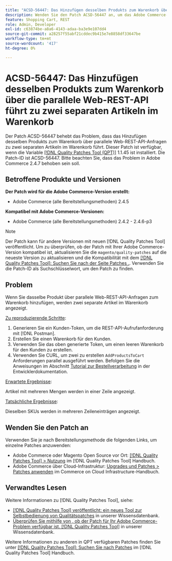 ```yaml
---
title: "ACSD-56447: Das Hinzufügen desselben Produkts zum Warenkorb über die parallele Web-REST-API führt zu zwei separaten Artikeln im Warenkorb."
description: Wenden Sie den Patch ACSD-56447 an, um das Adobe Commerce-Problem zu beheben, bei dem das Hinzufügen desselben Produkts zum Warenkorb über parallele Web-REST-API-Anfragen zu zwei separaten Artikeln im Warenkorb führt.
feature: Shopping Cart, REST
role: Admin, Developer
exl-id: c63874be-a8a6-4143-adaa-ba3e9e107dd4
source-git-commit: a28257f55abf21cddec9b415e7e8858df33647be
workflow-type: tm+mt
source-wordcount: '417'
ht-degree: 0%

---
```


# ACSD-56447: Das Hinzufügen desselben Produkts zum Warenkorb über die parallele Web-REST-API führt zu zwei separaten Artikeln im Warenkorb

Der Patch ACSD-56447 behebt das Problem, dass das Hinzufügen desselben Produkts zum Warenkorb über parallele Web-REST-API-Anfragen zu zwei separaten Artikeln im Warenkorb führt. Dieser Patch ist verfügbar, wenn die Variable [[!DNL Quality Patches Tool (QPT)]](/help/announcements/adobe-commerce-announcements/magento-quality-patches-released-new-tool-to-self-serve-quality-patches.md) 1.1.45 ist installiert. Die Patch-ID ist ACSD-56447. Bitte beachten Sie, dass das Problem in Adobe Commerce 2.4.7 behoben sein soll.

## Betroffene Produkte und Versionen

**Der Patch wird für die Adobe Commerce-Version erstellt:**

* Adobe Commerce (alle Bereitstellungsmethoden) 2.4.5

**Kompatibel mit Adobe Commerce-Versionen:**

* Adobe Commerce (alle Bereitstellungsmethoden) 2.4.2 - 2.4.6-p3

>[!NOTE]
>
>Der Patch kann für andere Versionen mit neuen [!DNL Quality Patches Tool] veröffentlicht. Um zu überprüfen, ob der Patch mit Ihrer Adobe Commerce-Version kompatibel ist, aktualisieren Sie die `magento/quality-patches` auf die neueste Version zu aktualisieren und die Kompatibilität mit dem [[!DNL Quality Patches Tool]: Suchen Sie nach der Seite Patches .](https://experienceleague.adobe.com/tools/commerce-quality-patches/index.html). Verwenden Sie die Patch-ID als Suchschlüsselwort, um den Patch zu finden.

## Problem

Wenn Sie dasselbe Produkt über parallele Web-REST-API-Anfragen zum Warenkorb hinzufügen, werden zwei separate Artikel im Warenkorb angezeigt.

<u>Zu reproduzierende Schritte</u>:

1. Generieren Sie ein Kunden-Token, um die REST-API-Aufrufanforderung mit [!DNL Postman].
1. Erstellen Sie einen Warenkorb für den Kunden.
1. Verwenden Sie das oben generierte Token, um einen leeren Warenkorb für den Kunden zu erstellen.
1. Verwenden Sie CURL, um zwei zu erstellen `AddProductsToCart` Anforderungen parallel ausgeführt werden. Befolgen Sie die Anweisungen im Abschnitt [Tutorial zur Bestellverarbeitung](https://developer.adobe.com/commerce/webapi/rest/tutorials/orders/) in der Entwicklerdokumentation.

<u>Erwartete Ergebnisse</u>:

Artikel mit mehreren Mengen werden in einer Zeile angezeigt.

<u>Tatsächliche Ergebnisse</u>:

Dieselben SKUs werden in mehreren Zeileneinträgen angezeigt.

## Wenden Sie den Patch an

Verwenden Sie je nach Bereitstellungsmethode die folgenden Links, um einzelne Patches anzuwenden:

* Adobe Commerce oder Magento Open Source vor Ort: [[!DNL Quality Patches Tool] > Nutzung](https://experienceleague.adobe.com/docs/commerce-operations/tools/quality-patches-tool/usage.html) im [!DNL Quality Patches Tool] Handbuch.
* Adobe Commerce über Cloud-Infrastruktur: [Upgrades und Patches > Patches anwenden](https://experienceleague.adobe.com/docs/commerce-cloud-service/user-guide/develop/upgrade/apply-patches.html) im Commerce on Cloud Infrastructure-Handbuch.

## Verwandtes Lesen

Weitere Informationen zu [!DNL Quality Patches Tool], siehe:

* [[!DNL Quality Patches Tool] veröffentlicht: ein neues Tool zur Selbstbedienung von Qualitätspatches](/help/announcements/adobe-commerce-announcements/magento-quality-patches-released-new-tool-to-self-serve-quality-patches.md) in unserer Wissensdatenbank.
* [Überprüfen Sie mithilfe von , ob der Patch für Ihr Adobe Commerce-Problem verfügbar ist. [!DNL Quality Patches Tool]](/help/support-tools/patches-available-in-qpt-tool/check-patch-for-magento-issue-with-magento-quality-patches.md) in unserer Wissensdatenbank.

Weitere Informationen zu anderen in QPT verfügbaren Patches finden Sie unter [[!DNL Quality Patches Tool]: Suchen Sie nach Patches](https://experienceleague.adobe.com/tools/commerce-quality-patches/index.html) im [!DNL Quality Patches Tool] Handbuch.
